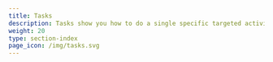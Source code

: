 ```yaml
---
title: Tasks
description: Tasks show you how to do a single specific targeted activity with the Istio system.
weight: 20
type: section-index
page_icon: /img/tasks.svg
---
```


